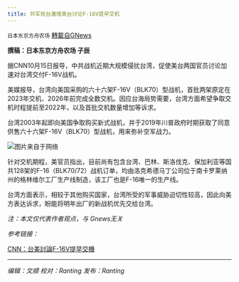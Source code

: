 ```yaml
---
title: 共军扰台激增美台讨论F-16V提早交机
---
```

`日本东京方舟农场` [轉載自GNews](https://gnews.org/zh-hans/1600452/)

**撰稿：日本东京方舟农场 子辰**

据CNN10月15日报导，中共战机近期大规模侵扰台湾，促使美台两国官员讨论加速对台湾交付F-16V战机。

美媒报导，台湾向美国采购的六十六架F-16V（BLK70）型战机，首批两架原定在2023年交机、2026年前完成全数交机。因应台海局势需要，台湾方面希望争取交机时程提前至2022年，以及首批交机数量增加等诉求。

台湾2003年起即向美国争取购买新式战机，并于2019年川普政府时期获取了同意供售六十六架F-16V（BLK70）型战机，用来弥补空军战力。

![](https://assets.gnews.org/wp-content/uploads/2021/10/184.jpg)图片来自于网络

针对交机期程，美官员指出，目前尚有包含台湾、巴林、斯洛伐克、保加利亚等国共128架的F-16（BLK70/72）战机订单，均由洛克希德马丁公司位于南卡罗莱纳州的格林维尔工厂生产线制造，该工厂也是F-16唯一的生产线。

台湾方面表示，相较于其他购买国家，台湾所受的军事威胁迫切性较高，因此向美方表达诉求，盼能将明年出厂的新战机优先交给台湾。

*注：本文仅代表作者观点，与 Gnews无关*

*参考链接：*

[CNN：台美討論F-16V提早交機](https://news.ltn.com.tw/news/politics/paper/1479070?utm_medium=APP&amp;utm_campaign=SHARE&amp;utm_medium=APP)

* * *

*编辑：文顺 校对：Ranting 发布：Ranting*
